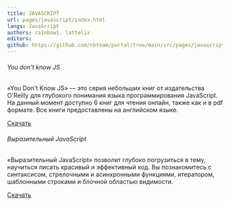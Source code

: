 ```yaml
---
title: JAVASCRIPT
url: pages/javascript/index.html
langs: JavaScript
authors: ra1nbow1, lattelix
editors:
github: https://github.com/rbteam/portal/tree/main/src/pages/javascript.md
---
```

<div class="col-md-6 mb-5">
    <h6>You don't know JS</h6>
    <p class="text-muted">
    «You Don't Know JS» — это серия небольших книг от издательства O'Reilly для глубокого понимания языка программирования JavaScript. На данный момент доступно 6 книг для чтения онлайн, также как и в pdf формате. Все книги предоставлены на английском языке.
    </p>
    <a href="https://vk.com/wall-54530371_125557" class="btn btn-primary">Скачать</a>
</div>

<div class="col-md-6 mb-5">
    <h6>Выразительный JavaScript</h6>
    <p class="text-muted">
    «Выразительный JavaScript» позволит глубоко погрузиться в тему, научиться писать красивый и эффективный код. Вы познакомитесь с синтаксисом, стрелочными и асинхронными функциями, итератором, шаблонными строками и блочной областью видимости.
    </p>
    <a href="https://www.gotoadm.ru/files/eloquentjavascript_ru.pdf" class="btn btn-primary">Скачать</a>
</div>
